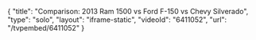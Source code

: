 {
    "title": "Comparison: 2013 Ram 1500 vs Ford F-150 vs Chevy Silverado",
    "type": "solo",
    "layout": "iframe-static",
    "videoId": "6411052",
    "url": "\/tvpembed\/6411052"
}